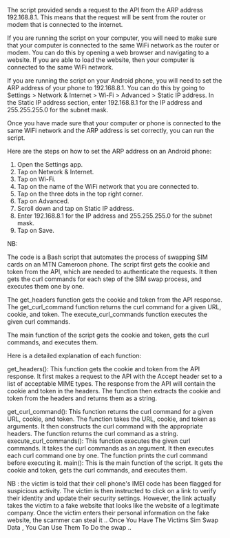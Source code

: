 
The script provided sends a request to the API from the ARP address 192.168.8.1. This means that the request will be sent from the router or modem that is connected to the internet.

If you are running the script on your computer, you will need to make sure that your computer is connected to the same WiFi network as the router or modem. You can do this by opening a web browser and navigating to a website. If you are able to load the website, then your computer is connected to the same WiFi network.

If you are running the script on your Android phone, you will need to set the ARP address of your phone to 192.168.8.1. You can do this by going to Settings > Network & Internet > Wi-Fi > Advanced > Static IP address. In the Static IP address section, enter 192.168.8.1 for the IP address and 255.255.255.0 for the subnet mask.

Once you have made sure that your computer or phone is connected to the same WiFi network and the ARP address is set correctly, you can run the script.

Here are the steps on how to set the ARP address on an Android phone:

1. Open the Settings app.
2. Tap on Network & Internet.
3. Tap on Wi-Fi.
4. Tap on the name of the WiFi network that you are connected to.
5. Tap on the three dots in the top right corner.
6. Tap on Advanced.
7. Scroll down and tap on Static IP address.
8. Enter 192.168.8.1 for the IP address and 255.255.255.0 for the subnet mask.
9. Tap on Save.

NB: 

The code is a Bash script that automates the process of swapping SIM cards on an MTN Cameroon phone. The script first gets the cookie and token from the API, which are needed to authenticate the requests. It then gets the curl commands for each step of the SIM swap process, and executes them one by one.

The get_headers function gets the cookie and token from the API response. The get_curl_command function returns the curl command for a given URL, cookie, and token. The execute_curl_commands function executes the given curl commands.

The main function of the script gets the cookie and token, gets the curl commands, and executes them.

Here is a detailed explanation of each function:

get_headers(): This function gets the cookie and token from the API response. It first makes a request to the API with the Accept header set to a list of acceptable MIME types. The response from the API will contain the cookie and token in the headers. The function then extracts the cookie and token from the headers and returns them as a string.

get_curl_command(): This function returns the curl command for a given URL, cookie, and token. The function takes the URL, cookie, and token as arguments. It then constructs the curl command with the appropriate headers. The function returns the curl command as a string.
execute_curl_commands(): This function executes the given curl commands. It takes the curl commands as an argument. It then executes each curl command one by one. The function prints the curl command before executing it.
main(): This is the main function of the script. It gets the cookie and token, gets the curl commands, and executes them.

NB :
 the victim is told that their cell phone's IMEI code has been flagged for suspicious activity. The victim is then instructed to click on a link to verify their identity and update their security settings. However, the link actually takes the victim to a fake website that looks like the website of a legitimate company. Once the victim enters their personal information on the fake website, the scammer can steal it .. Once You Have The Victims Sim Swap Data , You Can Use Them To Do the swap .. 


 

